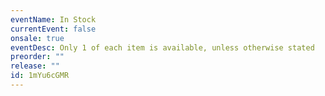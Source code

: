 ```yaml
---
eventName: In Stock
currentEvent: false
onsale: true
eventDesc: Only 1 of each item is available, unless otherwise stated
preorder: ""
release: ""
id: 1mYu6cGMR
---
```

